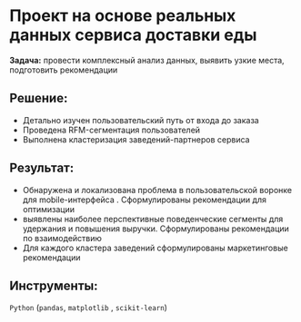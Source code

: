 # Проект на основе реальных данных сервиса доставки еды

**Задача:** провести комплексный анализ данных, выявить узкие места, подготовить рекомендации

## Решение:
* Детально изучен  пользовательский путь от входа до заказа
* Проведена  RFM-сегментация  пользователей 
* Выполнена кластеризация  заведений-партнеров сервиса

## Результат:
* Обнаружена и локализована  проблема в пользовательской воронке для mobile-интерфейса . Сформулированы рекомендации для оптимизации
* выявлены наиболее перспективные поведенческие сегменты для удержания и повышения выручки. Сформулированы рекомендации по взаимодействию
* Для каждого кластера заведений сформулированы  маркетинговые рекомендации

## Инструменты:  
 `Python` (`pandas`, `matplotlib` , `scikit-learn`)

